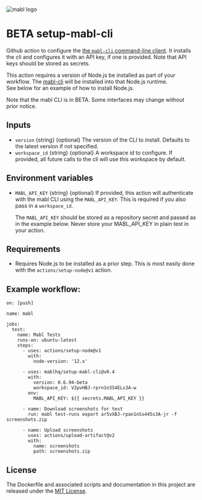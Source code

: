 ![mabl logo](https://avatars3.githubusercontent.com/u/25963599?s=100&v=4)

# BETA setup-mabl-cli

Github action to configure the
[the `mabl-cli` command-line client](https://help.mabl.com/docs/mabl-cli). It
installs the cli and configures it with an API key, if one is provided. Note
that API keys should be stored as secrets.

This action requires a version of Node.js be installed as part of your workflow.
The [mabl-cli](https://www.npmjs.com/package/@mablhq/mabl-cli) will be installed into that Node.js runtime.  
See below for an example of how to install Node.js.

Note that the mabl CLI is in BETA. Some interfaces may change
without prior notice.

## Inputs

- `version` {string} {optional} The version of the CLI to install. Defaults to
  the latest version if not specified.
- `workspace_id` {string} {optional} A workspace id to configure.  If provided, all future calls to the cli will use this workspace by default.

## Environment variables

- `MABL_API_KEY` {string} {optional} If provided, this action will authenticate
  with the mabl CLI using the `MABL_API_KEY`.  This is required if you also pass in a `workspace_id`.
  
  The `MABL_API_KEY` should be stored as a repository secret and passed as in the
  example below. Never store your MABL_API_KEY in plain test in your action.

## Requirements

- Requires Node.js to be installed as a prior step. This is most easily done with
  the `actions/setup-node@v1` action.

## Example workflow:

```
on: [push]

name: mabl

jobs:
  test:
    name: Mabl Tests
    runs-on: ubuntu-latest
    steps:
      - uses: actions/setup-node@v1
        with:
          node-version: '12.x'

      - uses: mablhq/setup-mabl-cli@v0.4
        with:
          version: 0.6.94-beta
          workspace_id: V2pvHBJ-rprn1n3S4ELs3A-w
        env:
          MABL_API_KEY: ${{ secrets.MABL_API_KEY }}

      - name: Download screenshots for test
        run: mabl test-runs export ar5vXBJ-rpan1nSs445s3A-jr -f screenshots.zip

      - name: Upload screenshots
        uses: actions/upload-artifact@v2
        with:
          name: screenshots
          path: screenshots.zip
```

## License

The Dockerfile and associated scripts and documentation in this project are
released under the [MIT License](LICENSE).
